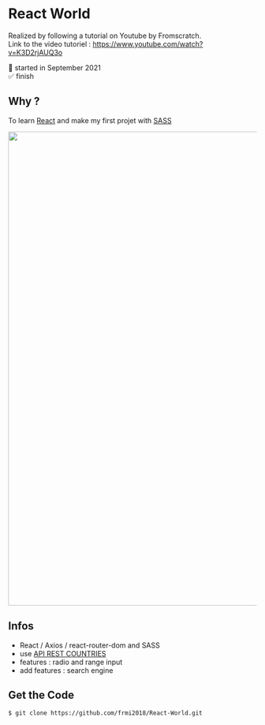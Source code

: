# React World

Realized by following a tutorial on Youtube by Fromscratch.  
Link to the video tutoriel : https://www.youtube.com/watch?v=K3D2rjAUQ3o

📅 started in September 2021  
✅ finish

## Why ?

To learn [React](https://fr.reactjs.org/) and make my first projet with [SASS](https://sass-lang.com/)

<img src="https://github.com/frmi2018/React-World/blob/main/country.JPG" width="960" height=auto>

## Infos

- React / Axios / react-router-dom and SASS
- use [API REST COUNTRIES](https://restcountries.eu/#rest-countries)
- features : radio and range input
- add features : search engine

## Get the Code

```
$ git clone https://github.com/frmi2018/React-World.git
```
